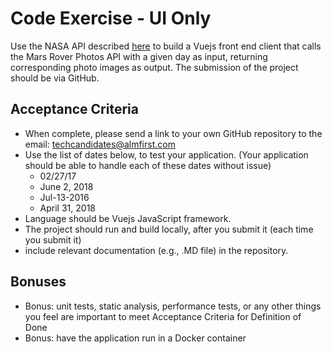 # Code Exercise - UI Only

Use the NASA API described [here](https://api.nasa.gov) to build a Vuejs front end client that calls the Mars Rover Photos API with a given day as input, returning corresponding photo images as output. The submission of the project should be via GitHub.

## Acceptance Criteria

- When complete, please send a link to your own GitHub repository to the email: techcandidates@almfirst.com
- Use the list of dates below, to test your application.  (Your application should be able to handle each of these dates without issue)
  - 02/27/17
  - June 2, 2018
  - Jul-13-2016
  - April 31, 2018
- Language should be Vuejs JavaScript framework.
- The project should run and build locally, after you submit it (each time you submit it)
- include relevant documentation (e.g., .MD file) in the repository.

## Bonuses

- Bonus: unit tests, static analysis, performance tests, or any other things you feel are important to meet Acceptance Criteria for Definition of Done
- Bonus: have the application run in a Docker container
